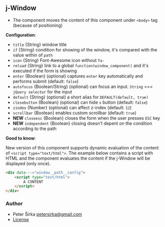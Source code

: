 ## j-Window

- The component moves the content of this component under `<body>` tag (because of positioning)

__Configuration__:

- `title` {String} window title
- `if` {String} condition for showing of the window, it's compared with the value within of `path`
- `icon` {String} Font-Awesome icon without `fa-`
- `reload` {String} link to a global `function(window_component)` and it's executed if the form is showing
- `enter` {Boolean} (optional) captures `enter` key automatically and performs submit (default: `false`)
- `autofocus` {Boolean/String} (optional) can focus an input. `String` === `jQuery selector` for the input
- `default` {String} (optional) a short alias for `DEFAULT(default, true)`
- `closebutton` {Boolean} (optional) can hide `x` button (default: `false`)
- `zindex` {Number} (optional) can affect z-index (default: `12`)
- `scrollbar` {Boolean} enables custom scrollbar (default: `true`)
- __NEW__ `closeesc` {Boolean} closes the form when the user presses `ESC` key
- __NEW__ `independent` {Boolean} closing doesn't depent on the condition according to the path

__Good to know__:

New version of this component supports dynamic evaluation of the content of `<script type="text/html">`. The example below contains a script with HTML and the component evaluates the content if the j-Window will be displayed (only once).

```html
<div data---="window__path__config">
	<script type="text/html">
		A CONTENT
	</script>
</div>
```

### Author

- Peter Širka <petersirka@gmail.com>
- [License](https://www.totaljs.com/license/)